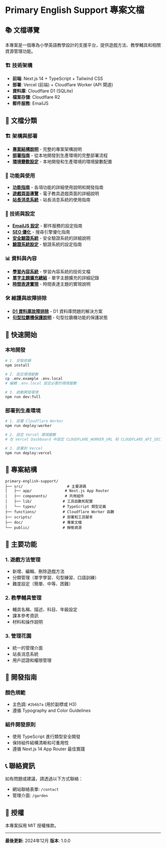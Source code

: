 # Primary English Support 專案文檔

## 📚 文檔導覽

本專案是一個專為小學英語教學設計的支援平台，提供遊戲方法、教學輔具和相關資源管理功能。

### 🏗️ 技術架構
- **前端**: Next.js 14 + TypeScript + Tailwind CSS
- **部署**: Vercel (前端) + Cloudflare Worker (API 閘道)
- **資料庫**: Cloudflare D1 (SQLite)
- **檔案存儲**: Cloudflare R2
- **郵件服務**: EmailJS

## 📖 文檔分類

### 🏗️ 架構與部署
- **[專案結構說明](ProjectStructure.md)** - 完整的專案架構說明
- **[部署指南](DeploymentGuide.md)** - 從本地開發到生產環境的完整部署流程
- **[環境變數設定](EnvironmentVariables.md)** - 本地開發和生產環境的環境變數配置

### 🎯 功能與使用
- **[功能指南](FeaturesGuide.md)** - 各項功能的詳細使用說明和開發指南
- **[遊戲頁面導覽](GamePagesGuide.md)** - 電子教具遊戲頁面的詳細說明
- **[站長消息系統](AdminMessagesSystem.md)** - 站長消息系統的使用指南

### 🔧 技術與設定
- **[EmailJS 設定](EmailjsSetup.md)** - 郵件服務的設定指南
- **[SEO 優化](SeoOptimization.md)** - 搜尋引擎優化指南
- **[安全驗證系統](SecureVerificationSystemGuide.md)** - 安全驗證系統的詳細說明
- **[驗證系統設定](VerificationSystemSetup.md)** - 驗證系統的設定指南

### 📊 資料與內容
- **[學習內容系統](LearningContentSystem.md)** - 學習內容系統的技術文檔
- **[單字主題擴充總結](WordExpansionSummary.md)** - 單字主題擴充的詳細記錄
- **[時間表達實現](TimeExpressionsImplementation.md)** - 時間表達主題的實現說明

### 🛠️ 維護與故障排除
- **[D1 資料庫故障排除](D1DatabaseTroubleshooting.md)** - D1 資料庫問題的解決方案
- **[句型拉霸機保護說明](SentenceSlotProtection.md)** - 句型拉霸機功能的保護狀態

## 🚀 快速開始

### 本地開發
```bash
# 1. 安裝依賴
npm install

# 2. 設定環境變數
cp .env.example .env.local
# 編輯 .env.local 設定必要的環境變數

# 3. 啟動開發環境
npm run dev:full
```

### 部署到生產環境
```bash
# 1. 部署 Cloudflare Worker
npm run deploy:worker

# 2. 設定 Vercel 環境變數
# 在 Vercel Dashboard 中設定 CLOUDFLARE_WORKER_URL 和 CLOUDFLARE_API_SECRET

# 3. 部署到 Vercel
npm run deploy:vercel
```

## 📁 專案結構

```
primary-english-support/
├── src/                    # 主要源碼
│   ├── app/               # Next.js App Router
│   ├── components/        # 共用組件
│   ├── lib/              # 工具函數和配置
│   └── types/            # TypeScript 類型定義
├── functions/            # Cloudflare Worker 函數
├── scripts/              # 部署和工具腳本
├── doc/                  # 專案文檔
└── public/               # 靜態資源
```

## 🎯 主要功能

### 1. 遊戲方法管理
- 新增、編輯、刪除遊戲方法
- 分類管理（單字學習、句型練習、口語訓練）
- 難度設定（簡單、中等、困難）

### 2. 教學輔具管理
- 輔具名稱、描述、科目、年級設定
- 課本參考資訊
- 材料和操作說明

### 3. 管理花園
- 統一的管理介面
- 站長消息系統
- 用戶認證和權限管理

## 🔧 開發指南

### 顏色規範
- 主色調: `#2b6b7a` (用於副標或 H3)
- 遵循 Typography and Color Guidelines

### 組件開發原則
- 使用 TypeScript 進行類型安全開發
- 保持組件結構清晰和可重用性
- 遵循 Next.js 14 App Router 最佳實踐

## 📞 聯絡資訊

如有問題或建議，請透過以下方式聯絡：
- 網站聯絡表單: `/contact`
- 管理介面: `/garden`

## 📄 授權

本專案採用 MIT 授權條款。

---

**最後更新**: 2024年12月
**版本**: 1.0.0
